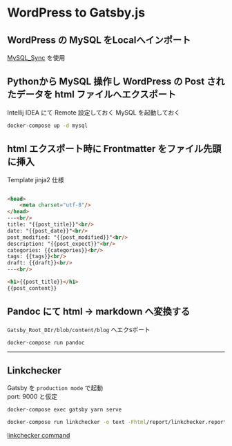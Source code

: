# WordPress to Gatsby.js

## WordPress の MySQL をLocalへインポート

[MySQL_Sync](https://github.com/WEBDIMENSION/mysql_sync/tree/master/mysql8/Docker/mysql_sync) を使用


## Pythonから MySQL 操作し WordPress の Post されたデータを html ファイルへエクスポート

Intellij IDEA にて Remote 設定しておく MySQL を起動しておく

```bash
docker-compose up -d mysql
```

## html エクスポート時に Frontmatter をファイル先頭に挿入

Template jinja2 仕様

```html

<head>
    <meta charset="utf-8"/>
</head>
---<br/>
title: "{{post_title}}"<br/>
date: "{{post_date}}"<br/>
post_modified: "{{post_modified}}"<br/>
description: "{{post_expect}}"<br/>
categories: {{categories}}<br/>
tags: {{tags}}<br/>
draft: {{draft}}<br/>
---<br/>

<h1>{{post_title}}</h1>
{{post_content}}
 ```

## Pandoc にて html -> markdown へ変換する

`Gatsby_Root_DIr/blob/content/blog` へエクsポート

```bash
docker-compose run pandoc
```

---

## Linkchecker

Gatsby を `production mode` で起動   
port: 9000 と仮定

```bash
docker-compose exec gatsby yarn serve
```

```bash
docker-compose run linkchecker -o text -Fhtml/report/linkchecker.report.html http://localhost:9000/
```

[linkchecker command](linkchecker/README.md)

